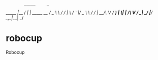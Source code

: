             _____     _
  _____   _|___ /  __| | _____   __
 / _ \ \ / / |_ \ / _` |/ _ \ \ / /
|  __/\ V / ___) | (_| |  __/\ V /
 \___| \_/ |____/ \__,_|\___| \_/

# robocup
Robocup
